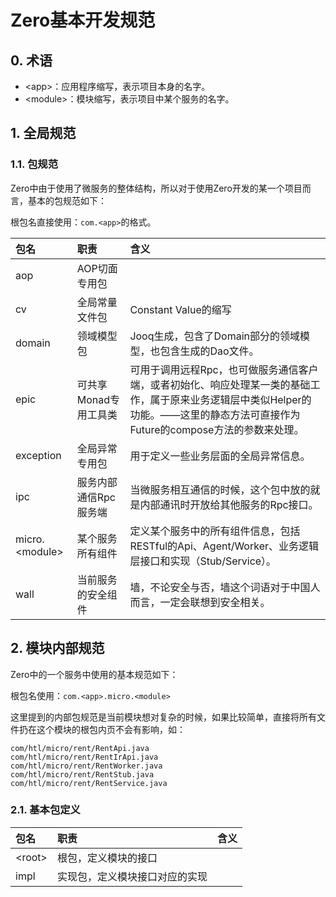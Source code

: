 # Zero基本开发规范

## 0. 术语

* &lt;app&gt;：应用程序缩写，表示项目本身的名字。
* &lt;module&gt;：模块缩写，表示项目中某个服务的名字。

## 1. 全局规范

### 1.1. 包规范

Zero中由于使用了微服务的整体结构，所以对于使用Zero开发的某一个项目而言，基本的包规范如下：

根包名直接使用：`com.<app>`的格式。

| 包名 | 职责 | 含义 |
| :--- | :--- | :--- |
| aop | AOP切面专用包 |  |
| cv | 全局常量文件包 | Constant Value的缩写 |
| domain | 领域模型包 | Jooq生成，包含了Domain部分的领域模型，也包含生成的Dao文件。 |
| epic | 可共享Monad专用工具类 | 可用于调用远程Rpc，也可做服务通信客户端，或者初始化、响应处理某一类的基础工作，属于原来业务逻辑层中类似Helper的功能。——这里的静态方法可直接作为Future的compose方法的参数来处理。 |
| exception | 全局异常专用包 | 用于定义一些业务层面的全局异常信息。 |
| ipc | 服务内部通信Rpc服务端 | 当微服务相互通信的时候，这个包中放的就是内部通讯时开放给其他服务的Rpc接口。 |
| micro.&lt;module&gt; | 某个服务所有组件 | 定义某个服务中的所有组件信息，包括RESTful的Api、Agent/Worker、业务逻辑层接口和实现（Stub/Service）。 |
| wall | 当前服务的安全组件 | 墙，不论安全与否，墙这个词语对于中国人而言，一定会联想到安全相关。 |

## 2. 模块内部规范

Zero中的一个服务中使用的基本规范如下：

根包名使用：`com.<app>.micro.<module>`

这里提到的内部包规范是当前模块想对复杂的时候，如果比较简单，直接将所有文件扔在这个模块的根包内页不会有影响，如：

```
com/htl/micro/rent/RentApi.java
com/htl/micro/rent/RentIrApi.java
com/htl/micro/rent/RentWorker.java
com/htl/micro/rent/RentStub.java
com/htl/micro/rent/RentService.java
```

### 2.1. 基本包定义

| 包名 | 职责 | 含义 |
| :--- | :--- | :--- |
| &lt;root&gt; | 根包，定义模块的接口 |  |
| impl | 实现包，定义模块接口对应的实现 |  |



